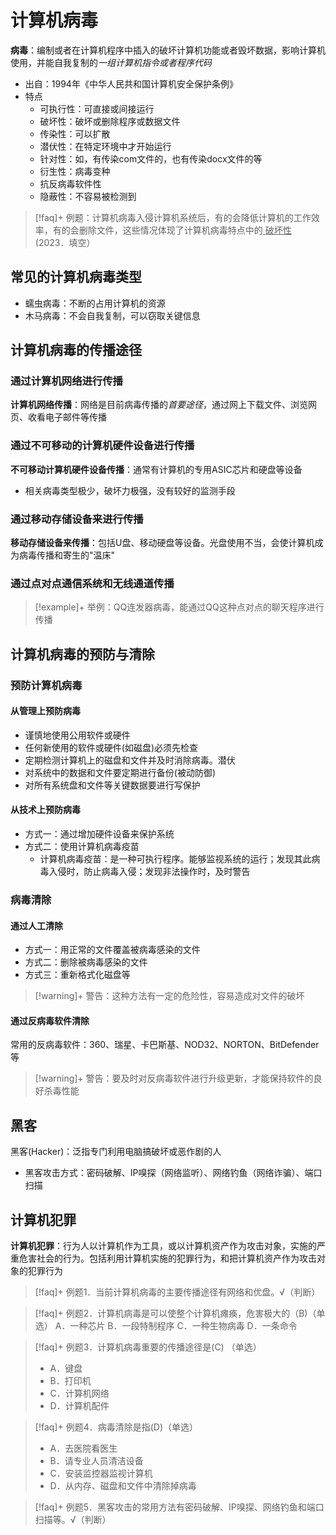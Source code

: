 # 计算机病毒

**病毒**：编制或者在计算机程序中插入的破坏计算机功能或者毁坏数据，影响计算机使用，并能自我复制的*一组计算机指令或者程序代码*
- 出自：1994年《中华人民共和国计算机安全保护条例》
- 特点
	- 可执行性：可直接或间接运行
	- 破坏性：破坏或删除程序或数据文件
	- 传染性：可以扩散
	- 潜伏性：在特定环境中才开始运行
	- 针对性：如，有传染com文件的，也有传染docx文件的等
	- 衍生性：病毒变种
	- 抗反病毒软件性
	- 隐蔽性：不容易被检测到

>[!faq]+ 例题：计算机病毒入侵计算机系统后，有的会降低计算机的工作效率，有的会删除文件，这些情况体现了计算机病毒特点中的<u> 破坏性 </u>(2023．填空）
## 常见的计算机病毒类型

- 蠕虫病毒：不断的占用计算机的资源
- 木马病毒：不会自我复制，可以窃取关键信息

## 计算机病毒的传播途径

### 通过计算机网络进行传播

**计算机网络传播**：网络是目前病毒传播的*首要途径*，通过网上下载文件、浏览网页、收看电子邮件等传播

### 通过不可移动的计算机硬件设备进行传播

**不可移动计算机硬件设备传播**：通常有计算机的专用ASIC芯片和硬盘等设备
- 相关病毒类型极少，破坏力极强，没有较好的监测手段

### 通过移动存储设备来进行传播

**移动存储设备来传播**：包括U盘、移动硬盘等设备。光盘使用不当，会使计算机成为病毒传播和寄生的"温床"

### 通过点对点通信系统和无线通道传播

>[!example]+ 举例：QQ连发器病毒，能通过QQ这种点对点的聊天程序进行传播

## 计算机病毒的预防与清除

### 预防计算机病毒

#### 从管理上预防病毒

- 谨慎地使用公用软件或硬件
- 任何新使用的软件或硬件(如磁盘)必须先检查
- 定期检测计算机上的磁盘和文件并及时消除病毒。潜伏
- 对系统中的数据和文件要定期进行备份(被动防御)
- 对所有系统盘和文件等关键数据要进行写保护

#### 从技术上预防病毒

- 方式一：通过增加硬件设备来保护系统
- 方式二：使用计算机病毒疫苗
	- 计算机病毒疫苗：是一种可执行程序。能够监视系统的运行；发现其此病毒入侵时，防止病毒入侵；发现非法操作时，及时警告

### 病毒清除
#### 通过人工清除

- 方式一：用正常的文件覆盖被病毒感染的文件
- 方式二：删除被病毒感染的文件
- 方式三：重新格式化磁盘等

>[!warning]+ 警告：这种方法有一定的危险性，容易造成对文件的破坏

#### 通过反病毒软件清除

常用的反病毒软件：360、瑞星、卡巴斯基、NOD32、NORTON、BitDefender等

>[!warning]+ 警告：要及时对反病毒软件进行升级更新，才能保持软件的良好杀毒性能
## 黑客

黑客(Hacker)：泛指专门利用电脑搞破坏或恶作剧的人
- 黑客攻击方式：密码破解、IP嗅探（网络监听）、网络钓鱼（网络诈骗）、端口扫描

## 计算机犯罪

**计算机犯罪**：行为人以计算机作为工具，或以计算机资产作为攻击对象，实施的严重危害社会的行为。包括利用计算机实施的犯罪行为，和把计算机资产作为攻击对象的犯罪行为

>[!faq]+ 例题1．当前计算机病毒的主要传播途径有网络和优盘。√（判断）

>[!faq]+ 例题2．计算机病毒是可以使整个计算机瘫痪，危害极大的（B)（单选）
A．一种芯片 B．一段特制程序 C．一种生物病毒 D．一条命令

>[!faq]+ 例题3．计算机病毒重要的传播途径是(C) （单选）
> - A．键盘 
> - B．打印机
> - C．计算机网络
> - D．计算机配件

>[!faq]+ 例题4．病毒清除是指(D)（单选）
> - A．去医院看医生
> - B．请专业人员清洁设备
> - C．安装监控器监视计算机
> - D．从内存、磁盘和文件中清除掉病毒

>[!faq]+ 例题5．黑客攻击的常用方法有密码破解、IP嗅探、网络钓鱼和端口扫描等。√（判断）
